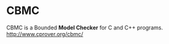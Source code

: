 # CBMC

CBMC is a Bounded __Model Checker__ for C and C++ programs.  
http://www.cprover.org/cbmc/  

